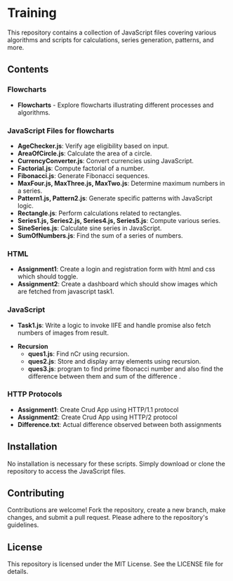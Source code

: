 # Training

This repository contains a collection of JavaScript files covering various algorithms and scripts for calculations, series generation, patterns, and more.

## Contents

### Flowcharts

- **Flowcharts** - Explore flowcharts illustrating different processes and algorithms.

### JavaScript Files for flowcharts

- **AgeChecker.js**: Verify age eligibility based on input.
- **AreaOfCircle.js**: Calculate the area of a circle.
- **CurrencyConverter.js**: Convert currencies using JavaScript.
- **Factorial.js**: Compute factorial of a number.
- **Fibonacci.js**: Generate Fibonacci sequences.
- **MaxFour.js, MaxThree.js, MaxTwo.js**: Determine maximum numbers in a series.
- **Pattern1.js, Pattern2.js**: Generate specific patterns with JavaScript logic.
- **Rectangle.js**: Perform calculations related to rectangles.
- **Series1.js, Series2.js, Series4.js, Series5.js**: Compute various series.
- **SineSeries.js**: Calculate sine series in JavaScript.
- **SumOfNumbers.js**: Find the sum of a series of numbers.

### HTML

- **Assignment1**: Create a login and registration form with html and css which should toggle.
- **Assignment2**: Create a dashboard which should show images which are fetched from javascript task1.
### JavaScript

- **Task1.js**: Write a logic to invoke IIFE and handle promise also fetch numbers of images from result.

+ **Recursion**
    - **ques1.js**: Find nCr using recursion.
    - **ques2.js**: Store and display array elements using recursion.
    - **ques3.js**: program to find prime fibonacci number and also find the difference between them and sum of the difference .

### HTTP Protocols

- **Assignment1**: Create Crud App using HTTP/1.1 protocol
- **Assignment2**: Create Crud App using HTTP/2 protocol
- **Difference.txt**: Actual difference observed between both assignments


## Installation

No installation is necessary for these scripts. Simply download or clone the repository to access the JavaScript files.

## Contributing

Contributions are welcome! Fork the repository, create a new branch, make changes, and submit a pull request. Please adhere to the repository's guidelines.

## License

This repository is licensed under the MIT License. See the LICENSE file for details.

